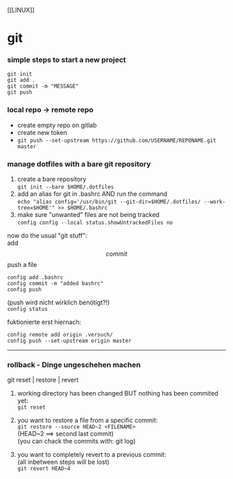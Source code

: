 [[LINUX]]
# git

### simple steps to start a new project
```
git init
git add .
git commit -m "MESSAGE"
git push
```
### local repo -> remote repo
- create empty repo on gitlab
- create new token
- `git push --set-upstream https://github.com/USERNAME/REPONAME.git master`


### manage dotfiles with a bare git repository

1. create a bare repository  
`git init --bare $HOME/.dotfiles`
2. add an alias for git in .bashrc AND run the command  
`echo "alias config='/usr/bin/git --git-dir=$HOME/.dotfiles/ --work-tree=$HOME'" >> $HOME/.bashrc`  
3. make sure "unwanted" files are not being tracked  
`config config --local status.showUntrackedFiles no`


now do the usual "git stuff":  
add $$ commit $$ push a file  

```
config add .bashrc
config commit -m "added bashrc"
config push  
```  

(push wird nicht wirklich benötigt?!)    
`config status`  


fuktionierte erst hiernach:    

```
config remote add origin .versuch/      
config push --set-upstream origin master  
```
---- 

### rollback  - Dinge ungeschehen machen
git reset | restore | revert

1. working directory has been changed BUT nothing has been commited yet:  
  `git reset`

2. you want to restore a file from a specific commit:  
`git restore --source HEAD~2 <FILENAME>`  
  (HEAD~2 ==> second last commit)  
  (you can chack the commits with: git log)  

3. you want to completely revert to a previous commit:  
  (all inbetween steps will be lost)  
`git revert HEAD~4`  
